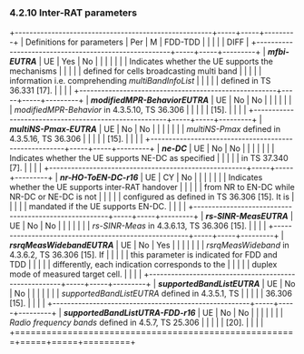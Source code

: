 ### 4.2.10 Inter-RAT parameters

+------------------------------------------------------+-----+-----+---------+
| Definitions for parameters                           | Per | M   | FDD-TDD |
|                                                      |     |     | DIFF    |
+------------------------------------------------------+-----+-----+---------+
| ***mfbi-EUTRA***                                     | UE  | Yes | No      |
|                                                      |     |     |         |
| Indicates whether the UE supports the mechanisms     |     |     |         |
| defined for cells broadcasting multi band            |     |     |         |
| information i.e. comprehending *multiBandInfoList*   |     |     |         |
| defined in TS 36.331 \[17\].                         |     |     |         |
+------------------------------------------------------+-----+-----+---------+
| ***modifiedMPR-BehaviorEUTRA***                      | UE  | No  | No      |
|                                                      |     |     |         |
| *modifiedMPR-Behavior* in 4.3.5.10, TS 36.306        |     |     |         |
| \[15\].                                              |     |     |         |
+------------------------------------------------------+-----+-----+---------+
| ***multiNS-Pmax-EUTRA***                             | UE  | No  | No      |
|                                                      |     |     |         |
| *multiNS-Pmax* defined in 4.3.5.16, TS 36.306        |     |     |         |
| \[15\].                                              |     |     |         |
+------------------------------------------------------+-----+-----+---------+
| ***ne-DC***                                          | UE  | No  | No      |
|                                                      |     |     |         |
| Indicates whether the UE supports NE-DC as specified |     |     |         |
| in TS 37.340 \[7\].                                  |     |     |         |
+------------------------------------------------------+-----+-----+---------+
| ***nr-HO-ToEN-DC-r16***                              | UE  | CY  | No      |
|                                                      |     |     |         |
| Indicates whether the UE supports inter-RAT handover |     |     |         |
| from NR to EN-DC while NR-DC or NE-DC is not         |     |     |         |
| configured as defined in TS 36.306 \[15\]. It is     |     |     |         |
| mandated if the UE supports EN-DC.                   |     |     |         |
+------------------------------------------------------+-----+-----+---------+
| ***rs-SINR-MeasEUTRA***                              | UE  | No  | No      |
|                                                      |     |     |         |
| *rs-SINR-Meas* in 4.3.6.13, TS 36.306 \[15\].        |     |     |         |
+------------------------------------------------------+-----+-----+---------+
| ***rsrqMeasWidebandEUTRA***                          | UE  | No  | Yes     |
|                                                      |     |     |         |
| *rsrqMeasWideband* in 4.3.6.2, TS 36.306 \[15\]. If  |     |     |         |
| this parameter is indicated for FDD and TDD          |     |     |         |
| differently, each indication corresponds to the      |     |     |         |
| duplex mode of measured target cell.                 |     |     |         |
+------------------------------------------------------+-----+-----+---------+
| ***supportedBandListEUTRA***                         | UE  | No  | No      |
|                                                      |     |     |         |
| *supportedBandListEUTRA* defined in 4.3.5.1, TS      |     |     |         |
| 36.306 \[15\].                                       |     |     |         |
+------------------------------------------------------+-----+-----+---------+
| ***supportedBandListUTRA-FDD-r16***                  | UE  | No  | No      |
|                                                      |     |     |         |
| *Radio frequency bands* defined in 4.5.7, TS 25.306  |     |     |         |
| \[20\].                                              |     |     |         |
+======================================================+=====+=====+=========+